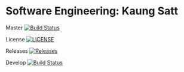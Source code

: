 Software Engineering: Kaung Satt
===================
Master [![Build Status](https://travis-ci.com/40478666/sem.svg?branch=master)](https://travis-ci.com/40478666/sem)

License [![LICENSE](https://img.shields.io/github/license/40478666/sem.svg?style=flat-square)](https://github.com/40478666/sem/blob/master/LICENSE)

Releases [![Releases](https://img.shields.io/github/release/40478666/sem/all.svg?style=flat-square)](https://github.com/40478666/sem/releases)

Develop [![Build Status](https://travis-ci.com/40478666/sem.svg?branch=develop)](https://travis-ci.com/40478666/sem)
